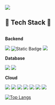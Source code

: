 <img src="https://capsule-render.vercel.app/api?
  type=soft&
  color=auto&
  height=300&
  section=header&
  text=Haeseo Lee's GitHub&
  fontSize=90" 
/>

## 🔨 Tech Stack 🔨
<div style="display:flex; flex-direction:column; align-items:flex-start;">
    <!-- Backend -->
    <p><strong>Backend</strong></p>
    <div>
        <img src="https://img.shields.io/badge/NestJS-E0234E?style=for-the-badge&logo=nestjs&logoColor=white"> 
        <img alt="Static Badge" src="https://img.shields.io/badge/TypeScript-%233178C6?logo=typescript&logoColor=white">
        <img src="https://img.shields.io/badge/JavaScript-%23F7DF1E?style=for-the-badge&logo=javascript&logoColor=black"> 
    </div>
    <!-- Database -->
    <p><strong>Database</strong></p>
    <div>
        <img src="https://img.shields.io/badge/mysql-4479A1?style=for-the-badge&logo=mysql&logoColor=white"> 
        <img src="https://img.shields.io/badge/firebase-FFCA28?style=for-the-badge&logo=firebase&logoColor=white">
    </div>
    <!-- Server -->
    <p><strong>Cloud</strong></p>
    <div>
        <img src="https://img.shields.io/badge/NGINX-%23009639?style=for-the-badge&logo=nginx&logoColor=white"> 
        <img src="https://img.shields.io/badge/Amazon EC2-%23FF9900?style=for-the-badge&logo=amazon ec2&logoColor=white"> 
        <img src="https://img.shields.io/badge/Amazon ALB-%238C4FFF?style=for-the-badge"> 
        <img src="https://img.shields.io/badge/Amazon S3-%23569A31?style=for-the-badge&logo=amazon s3&logoColor=white"> 
        <img src="https://img.shields.io/badge/Amazon Lambda-%23FF9900?style=for-the-badge&logo=aws lambda&logoColor=white"> 
        <img src="https://img.shields.io/badge/Amazon RDS-%23527FFF-#FF9900?style=for-the-badge&logo=amazon rds&logoColor=white"> 
        <img src="https://img.shields.io/badge/Amazon CloudFront-%23663399?style=for-the-badge"> 
    </div>
</div>

[![Top Langs](https://github-readme-stats.vercel.app/api/top-langs/?username=anuraghazra)](https://github.com/anuraghazra/github-readme-stats)
<!--
**sheoae12/sheoae12** is a ✨ _special_ ✨ repository because its `README.md` (this file) appears on your GitHub profile.

Here are some ideas to get you started:

- 🔭 I’m currently working on ...
- 🌱 I’m currently learning ...
- 👯 I’m looking to collaborate on ...
- 🤔 I’m looking for help with ...
- 💬 Ask me about ...
- 📫 How to reach me: ...
- 😄 Pronouns: ...
- ⚡ Fun fact: ...
-->
